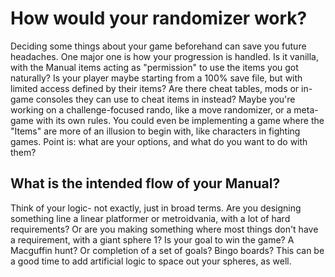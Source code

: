 # How would your randomizer work?

Deciding some things about your game beforehand can save you future headaches.
One major one is how your progression is handled. Is it vanilla, with the Manual items acting as "permission" to use the items you got naturally? Is your player maybe starting from a 100% save file, but with limited access defined by their items? Are there cheat tables, mods or in-game consoles they can use to cheat items in instead? Maybe you're working on a challenge-focused rando, like a move randomizer, or a meta-game with its own rules. You could even be implementing a game where the "Items" are more of an illusion to begin with, like characters in fighting games. Point is: what are your options, and what do you want to do with them?

## What is the intended flow of your Manual?

Think of your logic- not exactly, just in broad terms. Are you designing something line a linear platformer or metroidvania, with a lot of hard requirements? Or are you making something where most things don't have a requirement, with a giant sphere 1? Is your goal to win the game? A Macguffin hunt? Or completion of a set of goals? Bingo boards?
This can be a good time to add artificial logic to space out your spheres, as well.
